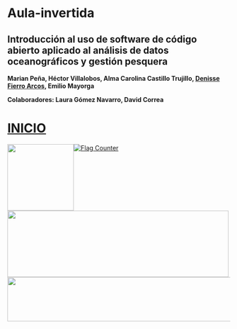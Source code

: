 # Aula-invertida
## Introducción al uso de software de código abierto aplicado al análisis de datos oceanográficos y gestión pesquera

**Marian Peña, Héctor Villalobos, Alma Carolina Castillo Trujillo, [Denisse Fierro Arcos](https://github.com/lidefi87), Emilio Mayorga** 

**Colaboradores: Laura Gómez Navarro, David Correa**

# [INICIO](Indice.md)



<img     style="float: left;" src="https://user-images.githubusercontent.com/1233089/202459774-7813b9db-b1aa-4e66-9785-a3794c16b124.png" width="150" height="150"> 

<img     style="float: left;" src="instituciones.png" width="500" height="150"> 

<img     style="float: right;" src="EMB GUATEMALA + AECID + CF LA ANTIGUA-01.png" width="600" height="100">

<a href="https://info.flagcounter.com/2Ay8"><img src="https://s01.flagcounter.com/countxl/2Ay8/bg_DBFDFF/txt_000000/border_CCCCCC/columns_5/maxflags_90/viewers_0/labels_1/pageviews_1/flags_0/percent_0/" alt="Flag Counter" border="0"></a>
